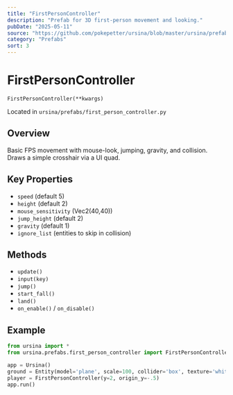 ```yaml
---
title: "FirstPersonController"
description: "Prefab for 3D first-person movement and looking."
pubDate: "2025-05-11"
source: "https://github.com/pokepetter/ursina/blob/master/ursina/prefabs/first_person_controller.py"
category: "Prefabs"
sort: 3
---
```


# FirstPersonController

`FirstPersonController(**kwargs)`

Located in `ursina/prefabs/first_person_controller.py`

## Overview

Basic FPS movement with mouse-look, jumping, gravity, and collision. Draws a simple crosshair via a UI quad.

## Key Properties

- `speed` (default 5)  
- `height` (default 2)  
- `mouse_sensitivity` (Vec2(40,40))  
- `jump_height` (default 2)  
- `gravity` (default 1)  
- `ignore_list` (entities to skip in collision)  

## Methods

- `update()`  
- `input(key)`  
- `jump()`  
- `start_fall()`  
- `land()`  
- `on_enable()` / `on_disable()`  

## Example

```python
from ursina import *
from ursina.prefabs.first_person_controller import FirstPersonController

app = Ursina()
ground = Entity(model='plane', scale=100, collider='box', texture='white_cube', texture_scale=(100,100))
player = FirstPersonController(y=2, origin_y=-.5)
app.run()
```
